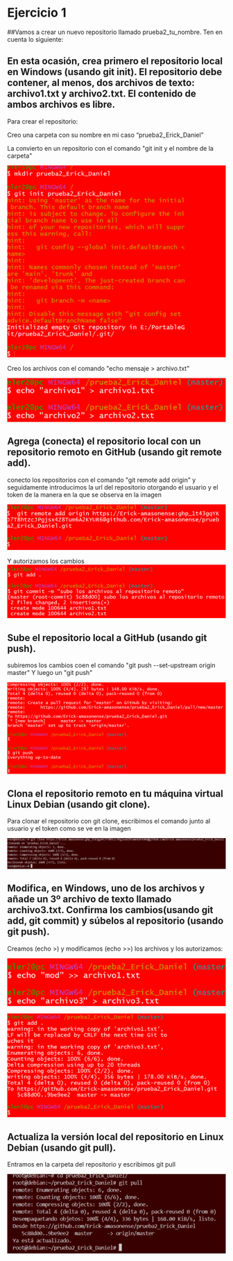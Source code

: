 # Ejercicio 1

##Vamos a crear un nuevo repositorio llamado prueba2_tu_nombre. Ten en cuenta lo siguiente: 

## En esta ocasión, crea primero el repositorio local en Windows (usando git init). El repositorio debe contener, al menos, dos archivos de texto: archivo1.txt y archivo2.txt. El contenido de ambos archivos es libre. 

Para crear el repositorio: 

Creo una carpeta con su nombre en mi caso “prueba2_Erick_Daniel” 

La convierto en un repositorio con el comando "git init y el nombre de la carpeta"

![](img/MD1-1.png)

Creo los archivos con el comando "echo mensaje > archivo.txt"

![](img/MD1-2.png)

## Agrega (conecta) el repositorio local con un repositorio remoto en GitHub (usando git remote add). 

conecto los repositorios con el comando "git remote add origin" y seguidamente introducimos la url del repositorio otorgando el usuario y el token de la manera en la que se observa en la imagen

![](img/MD1-3.png)

Y autorizamos los cambios
![](img/MD1-4.png)

## Sube el repositorio local a GitHub (usando git push). 

subiremos los cambios coen el comando "git push --set-upstream origin master"
Y luego un "git push"

![](img/MD1-5.png)

## Clona el repositorio remoto en tu máquina virtual Linux Debian (usando git clone). 

Para clonar el repositorio con git clone, escribimos el comando junto al usuario y el token como se ve en la imagen

![](img/MD1-6.png) 

## Modifica, en Windows, uno de los archivos y añade un 3º archivo de texto llamado archivo3.txt. Confirma los cambios(usando git add, git commit) y súbelos al repositorio (usando git push).

Creamos (echo >) y modificamos (echo >>) los archivos y los autorizamos:

![](img/MD1-7.png)

![](img/MD1-8.png)

## Actualiza la versión local del repositorio en Linux Debian (usando git pull). 

Entramos en la carpeta del repositorio y escribimos git pull

![](img/MD1-9.png)


